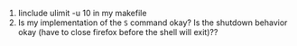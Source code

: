 1. Iinclude ulimit -u 10 in my makefile
2. Is my implementation of the `S` command okay? Is the shutdown behavior okay (have to close firefox before the shell will exit)??
